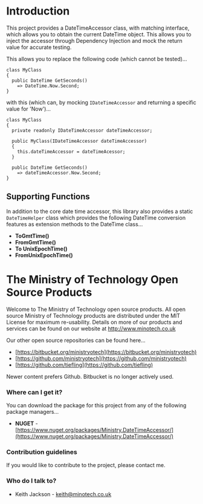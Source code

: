 # Introduction
This project provides a DateTimeAccessor class, with matching interface, which allows you to obtain the current DateTime object. This allows you to inject the accessor through Dependency Injection and mock the return value for accurate testing.

This allows you to replace the following code (which cannot be tested)...

    class MyClass
    {
      public DateTime GetSeconds()
        => DateTime.Now.Second;            
    }

with this (which can, by mocking `IDateTimeAccessor` and returning a specific value for 'Now')...

    class MyClass
    {
      private readonly IDateTimeAccessor dateTimeAccessor;
    
      public MyClass(IDateTimeAccessor dateTimeAccessor)
      {
        this.dateTimeAccessor = dateTimeAcessor;
      }
    
      public DateTime GetSeconds()
        => dateTimeAccessor.Now.Second;            
    }
    
## Supporting Functions
In addition to the core date time accessor, this library also provides a static `DateTimeHelper` class which provides the following DateTime conversion features as extension methods to the DateTime class...

- **ToGmtTime()**
- **FromGmtTime()**
- **To UnixEpochTime()**
- **FromUnixEpochTime()**

# The Ministry of Technology Open Source Products
Welcome to The Ministry of Technology open source products. All open source Ministry of Technology products are distributed under the MIT License for maximum re-usability. Details on more of our products and services can be found on our website at http://www.minotech.co.uk

Our other open source repositories can be found here...

* [https://bitbucket.org/ministryotech](https://bitbucket.org/ministryotech)
* [https://github.com/ministryotech](https://github.com/ministryotech)
* [https://github.com/tiefling](https://github.com/tiefling)

Newer content prefers Github. Bitbucket is no longer actively used.

### Where can I get it?
You can download the package for this project from any of the following package managers...

- **NUGET** - [https://www.nuget.org/packages/Ministry.DateTimeAccessor/](https://www.nuget.org/packages/Ministry.DateTimeAccessor/)

### Contribution guidelines
If you would like to contribute to the project, please contact me.

### Who do I talk to?
* Keith Jackson - keith@minotech.co.uk
